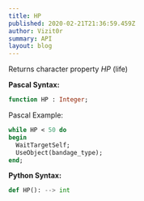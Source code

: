 ```yaml
---
title: HP
published: 2020-02-21T21:36:59.459Z
author: Vizit0r
summary: API
layout: blog
---
```


 

Returns character property *HP* (life)

**Pascal Syntax:**

```pascal
function HP : Integer;
```
Pascal Example:
```pascal
while HP < 50 do
begin
  WaitTargetSelf;
  UseObject(bandage_type);
end;
```

**Python Syntax:**
```python
def HP(): --> int
```

